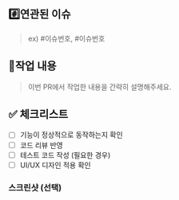 ## #️⃣연관된 이슈

> ex) #이슈번호, #이슈번호

## 📝작업 내용

> 이번 PR에서 작업한 내용을 간략히 설명해주세요.

## ✅ 체크리스트

- [ ] 기능이 정상적으로 동작하는지 확인
- [ ] 코드 리뷰 반영
- [ ] 테스트 코드 작성 (필요한 경우)
- [ ] UI/UX 디자인 적용 확인

### 스크린샷 (선택)
